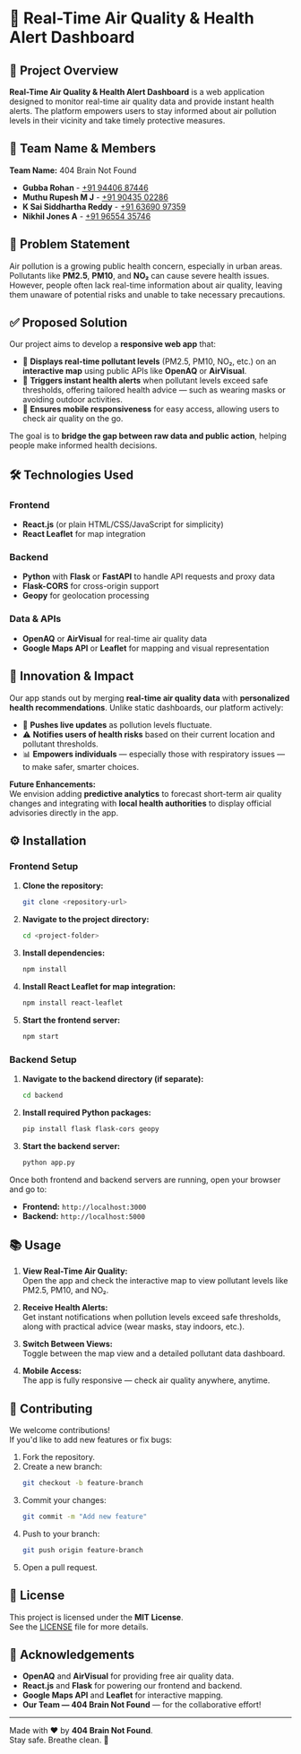 # 🌿 Real-Time Air Quality & Health Alert Dashboard

## 📌 Project Overview

**Real-Time Air Quality & Health Alert Dashboard** is a web application designed to monitor real-time air quality data and provide instant health alerts. The platform empowers users to stay informed about air pollution levels in their vicinity and take timely protective measures.

## 🧠 Team Name & Members

**Team Name:** 404 Brain Not Found

- **Gubba Rohan** - [+91 94406 87446](tel:+919440687446)  
- **Muthu Rupesh M J** - [+91 90435 02286](tel:+919043502286)  
- **K Sai Siddhartha Reddy** - [+91 63690 97359](tel:+916369097359)  
- **Nikhil Jones A** - [+91 96554 35746](tel:+919655435746)  

## 🚨 Problem Statement

Air pollution is a growing public health concern, especially in urban areas. Pollutants like **PM2.5**, **PM10**, and **NO₂** can cause severe health issues. However, people often lack real-time information about air quality, leaving them unaware of potential risks and unable to take necessary precautions.

## ✅ Proposed Solution

Our project aims to develop a **responsive web app** that:

- 📍 **Displays real-time pollutant levels** (PM2.5, PM10, NO₂, etc.) on an **interactive map** using public APIs like **OpenAQ** or **AirVisual**.  
- 🚨 **Triggers instant health alerts** when pollutant levels exceed safe thresholds, offering tailored health advice — such as wearing masks or avoiding outdoor activities.  
- 📲 **Ensures mobile responsiveness** for easy access, allowing users to check air quality on the go.  

The goal is to **bridge the gap between raw data and public action**, helping people make informed health decisions.

## 🛠️ Technologies Used

### Frontend
- **React.js** (or plain HTML/CSS/JavaScript for simplicity)
- **React Leaflet** for map integration

### Backend
- **Python** with **Flask** or **FastAPI** to handle API requests and proxy data
- **Flask-CORS** for cross-origin support
- **Geopy** for geolocation processing

### Data & APIs
- **OpenAQ** or **AirVisual** for real-time air quality data
- **Google Maps API** or **Leaflet** for mapping and visual representation

## 🚀 Innovation & Impact

Our app stands out by merging **real-time air quality data** with **personalized health recommendations**. Unlike static dashboards, our platform actively:

- 📡 **Pushes live updates** as pollution levels fluctuate.  
- ⚠️ **Notifies users of health risks** based on their current location and pollutant thresholds.  
- 📊 **Empowers individuals** — especially those with respiratory issues — to make safer, smarter choices.  

**Future Enhancements:**  
We envision adding **predictive analytics** to forecast short-term air quality changes and integrating with **local health authorities** to display official advisories directly in the app.

## ⚙️ Installation

### Frontend Setup
1. **Clone the repository:**
   ```bash
   git clone <repository-url>
   ```
2. **Navigate to the project directory:**
   ```bash
   cd <project-folder>
   ```
3. **Install dependencies:**
   ```bash
   npm install
   ```
4. **Install React Leaflet for map integration:**
   ```bash
   npm install react-leaflet
   ```
5. **Start the frontend server:**
   ```bash
   npm start
   ```

### Backend Setup
1. **Navigate to the backend directory (if separate):**
   ```bash
   cd backend
   ```
2. **Install required Python packages:**
   ```bash
   pip install flask flask-cors geopy
   ```
3. **Start the backend server:**
   ```bash
   python app.py
   ```

Once both frontend and backend servers are running, open your browser and go to:
- **Frontend:** `http://localhost:3000`
- **Backend:** `http://localhost:5000`

## 📚 Usage

1. **View Real-Time Air Quality:**  
   Open the app and check the interactive map to view pollutant levels like PM2.5, PM10, and NO₂.

2. **Receive Health Alerts:**  
   Get instant notifications when pollution levels exceed safe thresholds, along with practical advice (wear masks, stay indoors, etc.).

3. **Switch Between Views:**  
   Toggle between the map view and a detailed pollutant data dashboard.

4. **Mobile Access:**  
   The app is fully responsive — check air quality anywhere, anytime.

## 🤝 Contributing

We welcome contributions!  
If you'd like to add new features or fix bugs:

1. Fork the repository.
2. Create a new branch:
   ```bash
   git checkout -b feature-branch
   ```
3. Commit your changes:
   ```bash
   git commit -m "Add new feature"
   ```
4. Push to your branch:
   ```bash
   git push origin feature-branch
   ```
5. Open a pull request.

## 📄 License

This project is licensed under the **MIT License**.  
See the [LICENSE](LICENSE) file for more details.

## 🌟 Acknowledgements

- **OpenAQ** and **AirVisual** for providing free air quality data.
- **React.js** and **Flask** for powering our frontend and backend.
- **Google Maps API** and **Leaflet** for interactive mapping.
- **Our Team — 404 Brain Not Found** — for the collaborative effort!

---

Made with ❤️ by **404 Brain Not Found**.  
Stay safe. Breathe clean. 🌿

